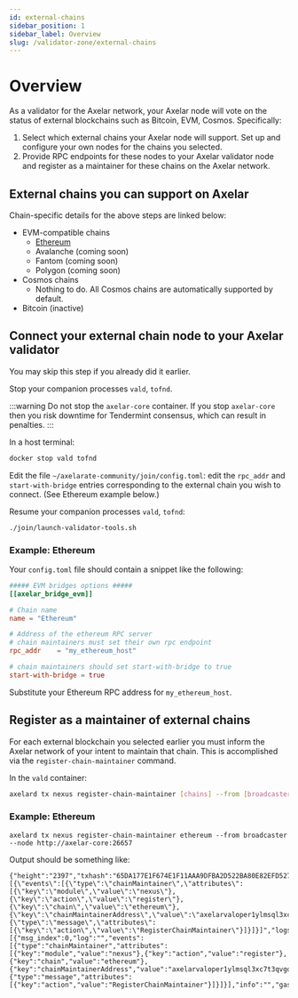 ```yaml
---
id: external-chains
sidebar_position: 1
sidebar_label: Overview
slug: /validator-zone/external-chains
---
```


# Overview

As a validator for the Axelar network, your Axelar node will vote on the status of external blockchains such as Bitcoin, EVM, Cosmos. Specifically:

1. Select which external chains your Axelar node will support.  Set up and configure your own nodes for the chains you selected.
2. Provide RPC endpoints for these nodes to your Axelar validator node and register as a maintainer for these chains on the Axelar network.

## External chains you can support on Axelar

Chain-specific details for the above steps are linked below:

* EVM-compatible chains
    * [Ethereum](/validator-zone/external-chains/evm)
    * Avalanche (coming soon)
    * Fantom (coming soon)
    * Polygon (coming soon)
* Cosmos chains
    * Nothing to do.  All Cosmos chains are automatically supported by default.
* Bitcoin (inactive)

## Connect your external chain node to your Axelar validator

You may skip this step if you already did it earlier.

Stop your companion processes `vald`, `tofnd`.

:::warning
Do not stop the `axelar-core` container.  If you stop `axelar-core` then you risk downtime for Tendermint consensus, which can result in penalties.
:::

In a host terminal:

```bash
docker stop vald tofnd
```

Edit the file `~/axelarate-community/join/config.toml`: edit the `rpc_addr` and `start-with-bridge` entries corresponding to the external chain you wish to connect.  (See Ethereum example below.)

Resume your companion processes `vald`, `tofnd`:
```
./join/launch-validator-tools.sh
```

### Example: Ethereum

Your `config.toml` file should contain a snippet like the following:

```toml
##### EVM bridges options #####
[[axelar_bridge_evm]]

# Chain name
name = "Ethereum"

# Address of the ethereum RPC server
# chain maintainers must set their own rpc endpoint
rpc_addr    = "my_ethereum_host"

# chain maintainers should set start-with-bridge to true
start-with-bridge = true
```

Substitute your Ethereum RPC address for `my_ethereum_host`.

## Register as a maintainer of external chains

For each external blockchain you selected earlier you must inform the Axelar network of your intent to maintain that chain.  This is accomplished via the `register-chain-maintainer` command.

In the `vald` container:
```bash
axelard tx nexus register-chain-maintainer [chains] --from [broadcaster] --node [axelar-core host]
```

### Example: Ethereum

```
axelard tx nexus register-chain-maintainer ethereum --from broadcaster --node http://axelar-core:26657
```

Output should be something like:

```
{"height":"2397","txhash":"65DA177E1F674E1F11AAA9DFBA2D522BA80E82EFD5271F95E7FDCE990544BA9D","codespace":"","code":0,"data":"0A2F0A2D2F6E657875732E763162657461312E5265676973746572436861696E4D61696E7461696E657252657175657374","raw_log":"[{\"events\":[{\"type\":\"chainMaintainer\",\"attributes\":[{\"key\":\"module\",\"value\":\"nexus\"},{\"key\":\"action\",\"value\":\"register\"},{\"key\":\"chain\",\"value\":\"ethereum\"},{\"key\":\"chainMaintainerAddress\",\"value\":\"axelarvaloper1ylmsql3xc7t3qvgqjq44ntragzqn07p70j06j5\"}]},{\"type\":\"message\",\"attributes\":[{\"key\":\"action\",\"value\":\"RegisterChainMaintainer\"}]}]}]","logs":[{"msg_index":0,"log":"","events":[{"type":"chainMaintainer","attributes":[{"key":"module","value":"nexus"},{"key":"action","value":"register"},{"key":"chain","value":"ethereum"},{"key":"chainMaintainerAddress","value":"axelarvaloper1ylmsql3xc7t3qvgqjq44ntragzqn07p70j06j5"}]},{"type":"message","attributes":[{"key":"action","value":"RegisterChainMaintainer"}]}]}],"info":"","gas_wanted":"200000","gas_used":"61475","tx":null,"timestamp":""}
```

